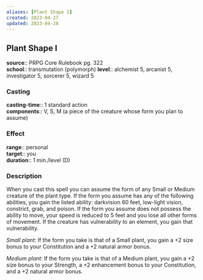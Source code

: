 ```yaml
---
aliases: [Plant Shape I]
created: 2023-04-27
updated: 2023-04-28
---
```


## Plant Shape I

**source**:: PRPG Core Rulebook pg. 322  
**school**:: transmutation (polymorph)
**level**:: alchemist 5, arcanist 5, investigator 5, sorcerer 5, wizard 5

### Casting

**casting-time**:: 1 standard action  
**components**:: V, S, M (a piece of the creature whose form you plan to assume)

### Effect

**range**:: personal  
**target**:: you  
**duration**:: 1 min./level (D)

### Description

When you cast this spell you can assume the form of any Small or Medium creature of the plant type. If the form you assume has any of the following abilities, you gain the listed ability: darkvision 60 feet, low-light vision, constrict, grab, and poison. If the form you assume does not possess the ability to move, your speed is reduced to 5 feet and you lose all other forms of movement. If the creature has vulnerability to an element, you gain that vulnerability.  
  
*Small plant*: If the form you take is that of a Small plant, you gain a +2 size bonus to your Constitution and a +2 natural armor bonus.  
  
*Medium plant*: If the form you take is that of a Medium plant, you gain a +2 size bonus to your Strength, a +2 enhancement bonus to your Constitution, and a +2 natural armor bonus.
